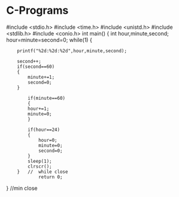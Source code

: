 # C-Programs
#include <stdio.h>
#include <time.h>
#include <unistd.h>
#include <stdlib.h>
#include <conio.h>
int main()
{
	int hour,minute,second;
	hour=minute=second=0;
	while(1)
	{
		
		printf("%2d:%2d:%2d",hour,minute,second);
		
		second++;
		if(second==60)
		{
			minute+=1;
			second=0;
		}
			
			if(minute==60)
			{
			hour+=1;
			minute=0;
			}
			
			if(hour==24)
			{
				hour=0;
				minute=0;
				second=0;
			}
			sleep(1);
			clrscr();
		}	//	while close
				return 0;
}	//min close
